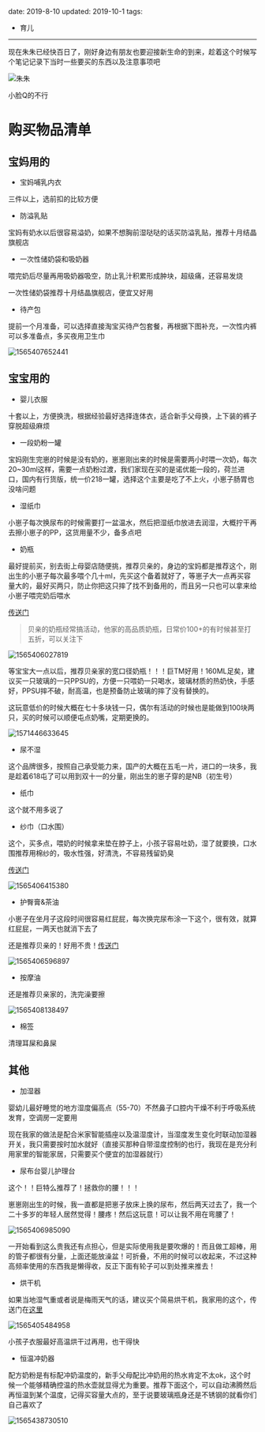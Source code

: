 date: 2019-8-10
updated: 2019-10-1
tags: 

- 育儿

---

现在朱朱已经快百日了，刚好身边有朋友也要迎接新生命的到来，趁着这个时候写个笔记记录下当时一些要买的东西以及注意事项吧

![朱朱](_assets/生崽笔记/朱朱.jpg)

小脸Q的不行

<!--more-->

# 购买物品清单

## 宝妈用的

- 宝妈哺乳内衣

三件以上，选前扣的比较方便

- 防溢乳贴

宝妈有奶水以后很容易溢奶，如果不想胸前湿哒哒的话买防溢乳贴，推荐十月结晶旗舰店

* 一次性储奶袋和吸奶器

喂完奶后尽量再用吸奶器吸空，防止乳汁积累形成肿块，超级痛，还容易发烧

一次性储奶袋推荐十月结晶旗舰店，便宜又好用

- 待产包

提前一个月准备，可以选择直接淘宝买待产包套餐，再根据下图补充，一次性内裤可以多准备点，多买夜用卫生巾

![1565407652441](_assets/生崽笔记/1565407652441.png)

## 宝宝用的

* 婴儿衣服

十套以上，方便换洗，根据经验最好选择连体衣，适合新手父母换，上下装的裤子穿脱超级麻烦

* 一段奶粉一罐

宝妈刚生完崽的时候是没有奶的，崽崽刚出来的时候是需要两小时喂一次奶，每次20~30ml这样，需要一点奶粉过渡，我们家现在买的是诺优能一段的，荷兰进口，国内有行货版，统一价218一罐，选择这个主要是吃了不上火，小崽子肠胃也没啥问题

* 湿纸巾

小崽子每次换尿布的时候需要打一盆温水，然后把湿纸巾放进去润湿，大概拧干再去擦小崽子的PP，这货用量不少，备多点吧

* 奶瓶

最好提前买，别去街上母婴店随便挑，推荐贝亲的，身边的宝妈都是推荐这个，刚出生的小崽子每次最多喂个几十ml，先买这个备着就好了，等崽子大一点再买容量大的，最好买两只，防止你把这只摔了找不到备用的，而且另一只也可以拿来给小崽子喂完奶后喂水

[传送门](https://chaoshi.detail.tmall.com/item.htm?spm=a230r.1.14.22.61a87b09A6I3ro&id=21151408887&ns=1&abbucket=3)

> 贝亲的奶瓶经常搞活动，他家的高品质奶瓶，日常价100+的有时候甚至打五折，可以关注下

![1565406027819](_assets/生崽笔记/1565406027819.png)

等宝宝大一点以后，推荐贝亲家的宽口径奶瓶！！！巨TM好用！160ML足矣，建议买一只玻璃的一只PPSU的，方便一只喂奶一只喝水，玻璃材质的热奶快，手感好，PPSU摔不破，耐高温，也是预备防止玻璃的摔了没有替换的。

这玩意低价的时候大概在七十多块钱一只，偶尔有活动的时候也是能做到100块两只，买的时候可以顺便屯点奶嘴，定期更换的。

![1571446633645](_assets/生崽笔记/1571446633645.png)

* 尿不湿

这个品牌很多，按照自己承受能力来，国产的大概在五毛一片，进口的一块多，我是趁着618屯了可以用到双十一的分量，刚出生的崽子穿的是NB（初生号）

* 纸巾

这个就不用多说了

* 纱巾（口水围）

这个，买多点，喂奶的时候拿来垫在脖子上，小孩子容易吐奶，湿了就要换，口水围推荐用棉纱的，吸水性强，好清洗，不容易残留奶臭

[传送门](https://detail.tmall.com/item.htm?id=596287687343&spm=a1z09.2.0.0.3ee92e8dWdnsgH&_u=a1il3hvr7ed3&skuId=4311339143669)

![1565406415380](_assets/生崽笔记/1565406415380.png)

* 护臀膏&茶油

小崽子在坐月子这段时间很容易红屁屁，每次换完尿布涂一下这个，很有效，就算红屁屁，一两天也就消下去了

还是推荐贝亲的！好用不贵！[传送门](https://detail.tmall.com/item.htm?id=524713769947&spm=a1z09.2.0.0.3ee92e8dWdnsgH&_u=a1il3hvrd97f)

![1565406596897](_assets/生崽笔记/1565406596897.png)

* 按摩油

还是推荐贝亲家的，洗完澡要擦

![1565408138497](_assets/生崽笔记/1565408138497.png)

* 棉签

清理耳屎和鼻屎

## 其他

* 加湿器

婴幼儿最好睡觉的地方湿度偏高点（55-70）不然鼻子口腔内干燥不利于呼吸系统发育，空调房一定要用

现在我家的做法是配合米家智能插座以及温湿度计，当湿度发生变化时联动加湿器开关，我只需要按时加水就好（直接买那种自带湿度控制的也行，我现在是充分利用家里的智能家居，只需要买个便宜的加湿器就行）

- 尿布台婴儿护理台

这个！！巨特么推荐了！拯救你的腰！！！

崽崽刚出生的时候，我一直都是把崽子放床上换的尿布，然后两天过去了，我一个二十多岁的年轻人居然觉得！腰疼！然后这玩意！可以让我不用在弯腰了！

![1565406985090](_assets/生崽笔记/1565406985090.png)

一开始看到这么贵我还有点担心，但是实际使用我是要吹爆的！而且做工超棒，用的管子都很有分量，上面还能放澡盆！可折叠，不用的时候可以收起来，不过这种高频率使用的东西我是懒得收，反正下面有轮子可以到处推来推去！

- 烘干机

如果当地湿气重或者说是梅雨天气的话，建议买个简易烘干机，我家用的这个，传送门在[这里](https://detail.tmall.com/item.htm?id=528405028168&spm=a1z09.2.0.0.3c8b2e8d8LI7Mr&_u=a1il3hvrffc8#)

![1565405484958](_assets/生崽笔记/1565405484958.png)



小孩子衣服最好高温烘干过再用，也干得快

* 恒温冲奶器

配方奶粉是有标配冲奶温度的，新手父母配比冲奶用的热水肯定不太ok，这个时候一个能够精确控温的热水壶就显得尤为重要。推荐下面这个，可以自动沸腾然后再恒温到某个温度，记得买容量大点的，至于说要玻璃瓶身还是不锈钢的就看你们自己喜欢了

![1565438730510](_assets/生崽笔记/1565438730510.png)